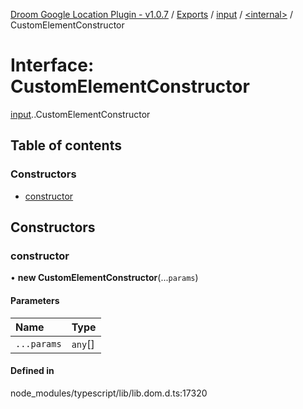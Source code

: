 [Droom Google Location Plugin - v1.0.7](../README.md) / [Exports](../modules.md) / [input](../modules/input.md) / [<internal\>](../modules/input._internal_.md) / CustomElementConstructor

# Interface: CustomElementConstructor

[input](../modules/input.md).[<internal>](../modules/input._internal_.md).CustomElementConstructor

## Table of contents

### Constructors

- [constructor](input._internal_.CustomElementConstructor.md#constructor)

## Constructors

### constructor

• **new CustomElementConstructor**(...`params`)

#### Parameters

| Name | Type |
| :------ | :------ |
| `...params` | `any`[] |

#### Defined in

node_modules/typescript/lib/lib.dom.d.ts:17320
